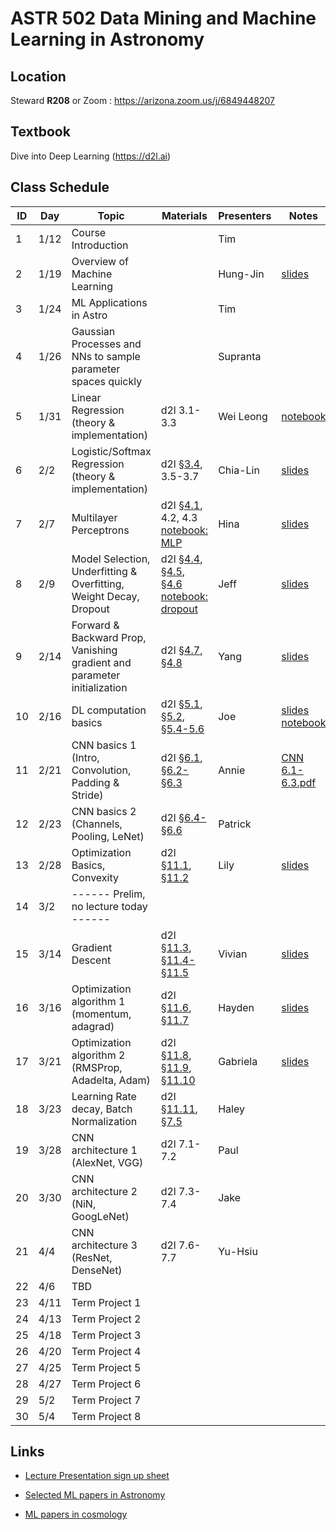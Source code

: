 # ASTR 502 Data Mining and Machine Learning in Astronomy

## Location

Steward **R208** or Zoom : https://arizona.zoom.us/j/6849448207

## Textbook

Dive into Deep Learning (https://d2l.ai)

## Class Schedule

| ID |  Day |     Topic     |   Materials   | Presenters | Notes |
|----|------|---------------|---------------|------------|-------|
|  1 | 1/12 | Course Introduction          | | Tim | |
|  2 | 1/19 | Overview of Machine Learning | | Hung-Jin |[slides](./slides/ML_overview.pdf) |
|  3 | 1/24 | ML Applications in Astro | | Tim | 
|  4 | 1/26 | Gaussian Processes and NNs to sample parameter spaces quickly | | Supranta| 
|  5 | 1/31 | Linear Regression (theory & implementation) | d2l 3.1-3.3 | Wei Leong | [notebook](./notebooks/lec05_linear_regression_20220131/lec05_linear_regression_20220131.ipynb)|
|  6 | 2/2 | Logistic/Softmax Regression (theory & implementation) | d2l [§3.4](./d2l_briefs/3.4_softmax-regression.md), 3.5-3.7 | Chia-Lin | [slides](./slides/lec06_softmass_regression_20220202.pdf)|
|  7 | 2/7 | Multilayer Perceptrons | d2l [§4.1](./d2l_briefs/4.1_multilayer-perceptrons.md), 4.2, 4.3 <br> [notebook: MLP](./notebooks/[demo]%20pytorch%20softmax%20regression%20&%20MLP.ipynb)| Hina | [slides](https://docs.google.com/presentation/d/1zcgrALOXQZUYljuE4Y11QCcYA3UOW0iSjwpC_4bVtEQ/edit?usp=sharing) |
|  8 | 2/9 | Model Selection, Underfitting & Overfitting, Weight Decay, Dropout | d2l [§4.4](./d2l_briefs/4.4_model-selection.md), [§4.5](./d2l_briefs/4.5_weight-decay.md), [§4.6](./d2l_briefs/4.6_dropout.md) <br> [notebook: dropout](./notebooks/[demo]%20train%20MLP%20with%20dropout,%20L2%20Reg.ipynb)| Jeff | [slides](./slides/Sec4.4_4.6.pdf)
|  9 | 2/14 | Forward & Backward Prop, Vanishing gradient and parameter initialization | d2l [§4.7](./d2l_briefs/4.7_backprop.md), [§4.8](./d2l_briefs/4.8_numerical-stability-and-init.md) | Yang | [slides](./slides/Chapter4.7-4.8.pdf) |
| 10 | 2/16 | DL computation basics | d2l [§5.1](./d2l_briefs/5.1_model-construction.md), [§5.2](./notebooks/5.2_parameter-management.ipynb), [§5.4-5.6](./notebooks/5.4-5.6%20custom-layer,%20file%20IO,%20gpu.ipynb) | Joe | [slides](./slides/Chapter-5.pdf) <br> [notebook](./notebooks/Chapter-5-code-examples.ipynb)
| 11 | 2/21 | CNN basics 1 (Intro, Convolution, Padding & Stride) | d2l [§6.1](./d2l_briefs/6.1_why-cnn.md), [§6.2-§6.3](./notebooks/6.2-6.3%20CNN_1.ipynb) | Annie |[CNN 6.1-6.3.pdf](https://github.com/UA-ASTR502-2022/astr502/files/8130674/CNN.6.1-6.3.pdf) |
| 12 | 2/23 | CNN basics 2 (Channels, Pooling, LeNet) | d2l [§6.4-§6.6](./notebooks/6.4-6.6%20CNN_2.ipynb) | Patrick |
| 13 | 2/28 | Optimization Basics, Convexity | d2l [§11.1](./d2l_briefs/11.1_optimization-intro.md), [§11.2](./d2l_briefs/11.2_convexity.md) | Lily | [slides](./slides/Chapter11.1-11.2.pdf) |
| 14 | 3/2 | ------ Prelim, no lecture today ------ |  |  |
| 15 | 3/14 | Gradient Descent | d2l [§11.3](./d2l_briefs/11.3_gradient-descent.md), [§11.4-§11.5](./d2l_briefs/11.4-11.5_sgd-and-mgd.md) | Vivian | [slides](./slides/Gradient%20Descent.pptx) |
| 16 | 3/16 | Optimization algorithm 1 (momentum, adagrad) | d2l [§11.6](./d2l_briefs/11.6_momentum.md), [§11.7](./d2l_briefs/11.7_adagrad.md) | Hayden | [slides](./slides/Optimization1_11.6-11.7.pdf) |
| 17 | 3/21 | Optimization algorithm 2 (RMSProp, Adadelta, Adam) | d2l [§11.8](./d2l_briefs/11.8_rmsprop.md), [§11.9](./d2l_briefs/11.9_adadelta.md), [§11.10](./d2l_briefs/11.10_adam.md) | Gabriela | [slides](./slides/Optimization_RMSprop_Adadelta%26Adam.pdf) |
| 18 | 3/23 | Learning Rate decay, Batch Normalization | d2l [§11.11](./notebooks/11.11_lr-scheduler.ipynb), [§7.5](./d2l_briefs/7.5_batchnorm.md) | Haley | |
| 19 | 3/28 | CNN architecture 1 (AlexNet, VGG) | d2l 7.1-7.2 | Paul |
| 20 | 3/30 | CNN architecture 2 (NiN, GoogLeNet) | d2l 7.3-7.4 | Jake |
| 21 | 4/4 | CNN architecture 3 (ResNet, DenseNet) | d2l 7.6-7.7 | Yu-Hsiu |
| 22 | 4/6 | TBD | |
| 23 | 4/11 | Term Project 1  | |
| 24 | 4/13 | Term Project 2  | |
| 25 | 4/18 | Term Project 3  | |
| 26 | 4/20 | Term Project 4  | |
| 27 | 4/25 | Term Project 5  | |
| 28 | 4/27 | Term Project 6  | |
| 29 | 5/2 | Term Project 7  | |
| 30 | 5/4 | Term Project 8  | |

## Links

- [Lecture Presentation sign up sheet](https://docs.google.com/spreadsheets/d/1fAXCX4KAjm6qUFpbhN5rk-7BbxeYci_f1RwhIoH6z3M/edit#gid=0)
  
- [Selected ML papers in Astronomy](./Term%20Projects/README.md)

- [ML papers in cosmology](https://github.com/georgestein/ml-in-cosmology/blob/master/README.md)
